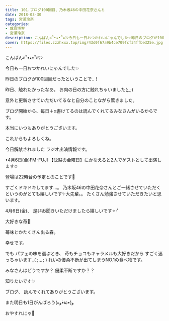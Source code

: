 ```yaml
---
title: 101.ブログ100回目、乃木坂46の中田花奈さんと
date: 2018-03-30
tags: 宮瀬玲奈
categories: 
- 成员博客
- 宮瀬玲奈
description: こんばんฅ՞•ﻌ•՞ฅﾜﾝ今日も一日おつかれいにゃんでした✨昨日のブログが100回目だったということで..！昨日、触れたかったなあ。お肉の日の方に触れちゃいました(;_;)...
cover: https://files.zzzhxxx.top/img/43d0f67a9b4ce709fcf34ffbe325e.jpg 
---
```






こんばんฅ՞•ﻌ•՞ฅﾜﾝ



今日も一日おつかれいにゃんでした✨








昨日のブログが100回目だったということで..！

昨日、触れたかったなあ。
お肉の日の方に触れちゃいました(;_;)


意外と更新させていただいてるなと自分のことながら驚きました。


ブログ開始から、毎日＋α書けてるのは読んでくれてるみなさんがいるからです。


本当にいつもありがとうございます。



これからもよろしくね。
























今日解禁されました
ラジオ出演情報です。



•4月6日(金)FM-FUJI
【沈黙の金曜日】にかなえると2人でゲストとして出演します✩


登場は22時台の予定とのことです👑


すごくドキドキしてます...。
乃木坂46の中田花奈さんとご一緒させていただくというのがとても嬉しいです✨大先輩。。
たくさん勉強させていただきたいと思います。



4月6日(金)、
是非お聞きいただけましたら嬉しいです✧‧˚






















大好きな苺🍓



苺味とかたくさん出る春。

幸せです。




でも
パフェの味を選ぶとき、
苺もチョコもキャラメルも大好きだから
すごく迷っちゃいます..( ; _ ; )
れいの優柔不断が出てしまうNO.1の食べ物です。





みなさんはどうですか？
優柔不断ですか？？

知りたいです✨









ブログ、
読んでくれてありがとうございます。


また明日も1日がんばろう(๑و•̀ω•́)و



おやすれにゃ💓


